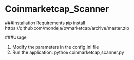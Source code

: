 # Coinmarketcap_Scanner

###Installation Requirements
pip install https://github.com/mondeja/pymarketcap/archive/master.zip

###Usage
1. Modify the parameters in the config.ini file
2. Run the application: python coinmarketcap_scanner.py